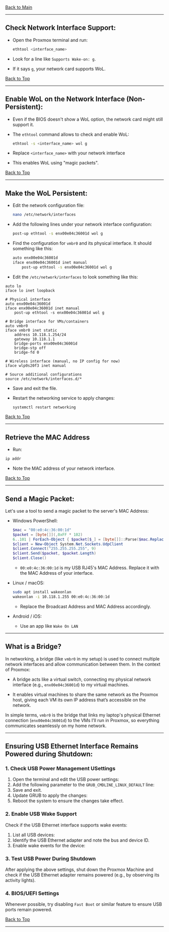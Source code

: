 <a name="top"></a>
[Back to Main](https://github.com/caxylive/Home-Lab-Enterprise-Simulation/blob/main/README.md)

---

## Check Network Interface Support:

* Open the Proxmox terminal and run:
  ```Bash
  ethtool <interface_name>
  ```

* Look for a line like `Supports Wake-on: g`.
* If it says `g`, your network card supports WoL.

[Back to Top](#top)

---

## Enable WoL on the Network Interface (Non-Persistent):

* Even if the BIOS doesn't show a WoL option, the network card might still support it.

* The `ethtool` command allows to check and enable WoL:
  ```Bash
  ethtool -s <interface_name> wol g
  ```

* Replace `<interface_name>` with your network interface

* This enables WoL using "magic packets".

[Back to Top](#top)

---

## Make the WoL Persistent:

* Edit the network configuration file:
  ```Bash
  nano /etc/network/interfaces
  ```

* Add the following lines under your network interface configuration:
  ```Bash
  post-up ethtool -s enx00e04c36001d wol g
  ```

* Find the configuration for `vmbr0` and its physical interface. It should something like this:
  ```Bash
  auto enx00e04c36001d
  iface enx00e04c36001d inet manual
      post-up ethtool -s enx00e04c36001d wol g
  ```
* Edit the `/etc/network/interfaces` to look something like this:

```
auto lo
iface lo inet loopback

# Physical interface
auto enx00e04c36001d
iface enx00e04c36001d inet manual
    post-up ethtool -s enx00e04c36001d wol g

# Bridge interface for VMs/containers
auto vmbr0
iface vmbr0 inet static
    address 10.118.1.254/24
    gateway 10.118.1.1
    bridge-ports enx00e04c36001d
    bridge-stp off
    bridge-fd 0

# Wireless interface (manual, no IP config for now)
iface wlp0s20f3 inet manual

# Source additional configurations
source /etc/network/interfaces.d/*
```

* Save and exit the file.

* Restart the networking service to apply changes:
  ```Bash
  systemctl restart networking
  ```

[Back to Top](#top)

---

## Retrieve the MAC Address
* Run:
```Bash
ip addr
```

* Note the MAC address of your network interface.

[Back to Top](#top)

---

## Send a Magic Packet:

Let's use a tool to send a magic packet to the server's MAC Address:

  * Windows PowerShell:
    ```Powershell
    $mac = "00:e0:4c:36:00:1d"
    $packet = [byte[]](,0xFF * 102)
    6..101 | ForEach-Object { $packet[$_] = [byte[]]::Parse($mac.Replace(":", "").Substring(($_ % 6) * 2, 2), "X2") }
    $client = New-Object System.Net.Sockets.UdpClient
    $client.Connect("255.255.255.255", 9)
    $client.Send($packet, $packet.Length)
    $client.Close()
    ```
    * `00:e0:4c:36:00:1d` is my USB RJ45's MAC Address. Replace it with the MAC Address of your interface.

  * Linux / macOS:
    ```Bash
    sudo apt install wakeonlan
    wakeonlan -i 10.118.1.255 00:e0:4c:36:00:1d
    ```

    * Replace the Broadcast Address and MAC Address accordingly.

  * Android / iOS:
    * Use an app like `Wake On LAN`

---

## What is a Bridge?

In networking, a bridge (like `vmbr0` in my setup) is used to connect multiple network interfaces and allow communication between them. In the context of Proxmox:

  * A bridge acts like a virtual switch, connecting my physical network interface (e.g., `enx00e04c36001d`) to my virtual machines.

  * It enables virtual machines to share the same network as the Proxmox host, giving each VM its own IP address that’s accessible on the network.

In simple terms, `vmbr0` is the bridge that links my laptop's physical Ethernet connection (`enx00e04c36001d`) to the VMs I’ll run in Proxmox, so everything communicates seamlessly on my home network.

---

## Ensuring USB Ethernet Interface Remains Powered during Shutdown:

### 1. Check USB Power Management USettings

1. Open the terminal and edit the USB power settings:
2. Add the following parameter to the `GRUB_CMDLINE_LINUX_DEFAULT` line:
3. Save and exit.
4. Update GRUB to apply the changes:
5. Reboot the system to ensure the changes take effect.

### 2. Enable USB Wake Support
Check if the USB Ethernet interface supports wake events:
1. List all USB devices:
2. Identify the USB Ethernet adapter and note the bus and device ID.
3. Enable wake events for the device:

### 3. Test USB Power During Shutdown
After applying the above settings, shut down the Proxmox Machine and check if the USB Ethernet adapter remains powered (e.g., by observing its activity lights).

### 4. BIOS/UEFI Settings
Whenever possible, try disabling `Fast Boot` or similar feature to ensure USB ports remain powered.

[Back to Top](#top)

--- 
